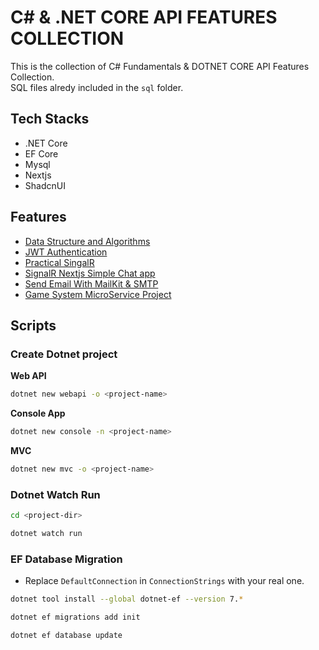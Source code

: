 # C# & .NET CORE API FEATURES COLLECTION

This is the collection of C# Fundamentals & DOTNET CORE API Features Collection. <br>
SQL files alredy included in the `sql` folder.

## Tech Stacks

- .NET Core
- EF Core
- Mysql
- Nextjs
- ShadcnUI

## Features

- [Data Structure and Algorithms](https://github.com/thutasann/dotnet-core-features/tree/master/data-structure-algo)
- [JWT Authentication](https://github.com/thutasann/dotnet-core-features/tree/master/jwt-auth)
- [Practical SingalR](https://github.com/thutasann/dotnet-core-features/tree/master/practical-signalR-mvc)
- [SignalR Nextjs Simple Chat app](https://github.com/thutasann/dotnet-core-features/tree/master/signalR-nextjs-chat)
- [Send Email With MailKit & SMTP](https://github.com/thutasann/dotnet-core-features/tree/master/email-mailkit-smtp)
- [Game System MicroService Project](https://github.com/thutasann/dotnet-core-features/tree/master/microservices-project-one)

## Scripts

### Create Dotnet project

**Web API**

```bash
dotnet new webapi -o <project-name>
```

**Console App**

```bash
dotnet new console -n <project-name>
```

**MVC**

```bash
dotnet new mvc -o <project-name>
```

### Dotnet Watch Run

```bash
cd <project-dir>
```

```bash
dotnet watch run
```

### EF Database Migration

- Replace `DefaultConnection` in `ConnectionStrings` with your real one.

```bash
dotnet tool install --global dotnet-ef --version 7.*
```

```bash
dotnet ef migrations add init
```

```bash
dotnet ef database update
```
